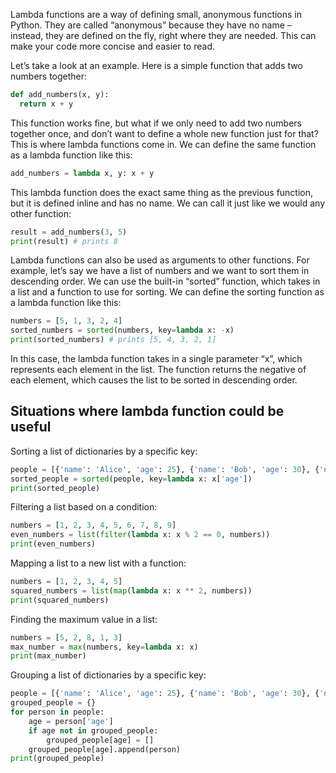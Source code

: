 Lambda functions are a way of defining small, anonymous functions in Python. They are called “anonymous” because they have no name – instead, they are defined on the fly, right where they are needed. This can make your code more concise and easier to read.

Let’s take a look at an example. Here is a simple function that adds two numbers together:

```python
def add_numbers(x, y):
  return x + y
```
This function works fine, but what if we only need to add two numbers together once, and don’t want to define a whole new function just for that? This is where lambda functions come in. We can define the same function as a lambda function like this:

```python
add_numbers = lambda x, y: x + y
```
This lambda function does the exact same thing as the previous function, but it is defined inline and has no name. We can call it just like we would any other function:

```python
result = add_numbers(3, 5)
print(result) # prints 8
```

Lambda functions can also be used as arguments to other functions. For example, let’s say we have a list of numbers and we want to sort them in descending order. We can use the built-in “sorted” function, which takes in a list and a function to use for sorting. We can define the sorting function as a lambda function like this:

```python
numbers = [5, 1, 3, 2, 4]
sorted_numbers = sorted(numbers, key=lambda x: -x)
print(sorted_numbers) # prints [5, 4, 3, 2, 1]
```

In this case, the lambda function takes in a single parameter “x”, which represents each element in the list. The function returns the negative of each element, which causes the list to be sorted in descending order.

## Situations where lambda function could be useful

Sorting a list of dictionaries by a specific key:
```python
people = [{'name': 'Alice', 'age': 25}, {'name': 'Bob', 'age': 30}, {'name': 'Charlie', 'age': 20}]
sorted_people = sorted(people, key=lambda x: x['age'])
print(sorted_people)
```

Filtering a list based on a condition:
```python
numbers = [1, 2, 3, 4, 5, 6, 7, 8, 9]
even_numbers = list(filter(lambda x: x % 2 == 0, numbers))
print(even_numbers)
```

Mapping a list to a new list with a function:
```python
numbers = [1, 2, 3, 4, 5]
squared_numbers = list(map(lambda x: x ** 2, numbers))
print(squared_numbers)
```

Finding the maximum value in a list:
```python
numbers = [5, 2, 8, 1, 3]
max_number = max(numbers, key=lambda x: x)
print(max_number)
```

Grouping a list of dictionaries by a specific key:
```python
people = [{'name': 'Alice', 'age': 25}, {'name': 'Bob', 'age': 30}, {'name': 'Charlie', 'age': 20}]
grouped_people = {}
for person in people:
    age = person['age']
    if age not in grouped_people:
        grouped_people[age] = []
    grouped_people[age].append(person)
print(grouped_people)
```
